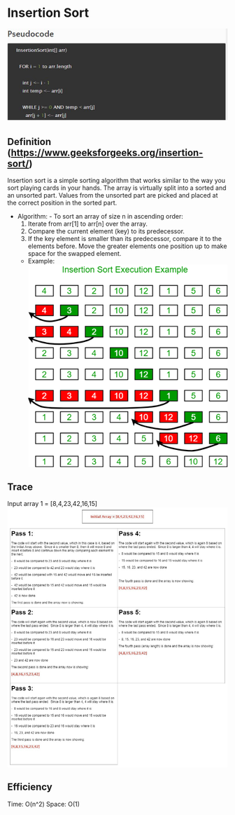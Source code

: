 #  Insertion Sort

![Insertion Sort Pseudocode](../Sorting/insertionSortPseudoCode.jpg)

## Definition (https://www.geeksforgeeks.org/insertion-sort/)
Insertion sort is a simple sorting algorithm that works similar to the way you sort playing cards in your hands. The array is virtually split into a sorted and an unsorted part. Values from the unsorted part are picked and placed at the correct position in the sorted part.
  -  Algorithm:
    -  To sort an array of size n in ascending order: 
        1.  Iterate from arr[1] to arr[n] over the array. 
        2.  Compare the current element (key) to its predecessor. 
        3.  If the key element is smaller than its predecessor, compare it to the elements before. Move the greater elements one position up to make space for the swapped element.
        -  Example:
        ![Insertion Sort Example](../Sorting/insertionsort.png)

##  Trace
Input array 1 = [8,4,23,42,16,15]
![Insertion Sort Passes](../Sorting/insertionSortPasses.jpg)


## Efficiency

Time:  O(n^2)
Space:  O(1)
